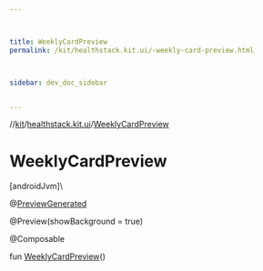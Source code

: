 ```yaml
---



title: WeeklyCardPreview
permalink: /kit/healthstack.kit.ui/-weekly-card-preview.html



sidebar: dev_doc_sidebar


---
```




//[kit](/kit.html)/[healthstack.kit.ui](index.html)/[WeeklyCardPreview](-weekly-card-preview.html)



# WeeklyCardPreview



[androidJvm]\




@[PreviewGenerated](../healthstack.kit.annotation/-preview-generated/index.html)



@Preview(showBackground = true)



@Composable



fun [WeeklyCardPreview](-weekly-card-preview.html)()






